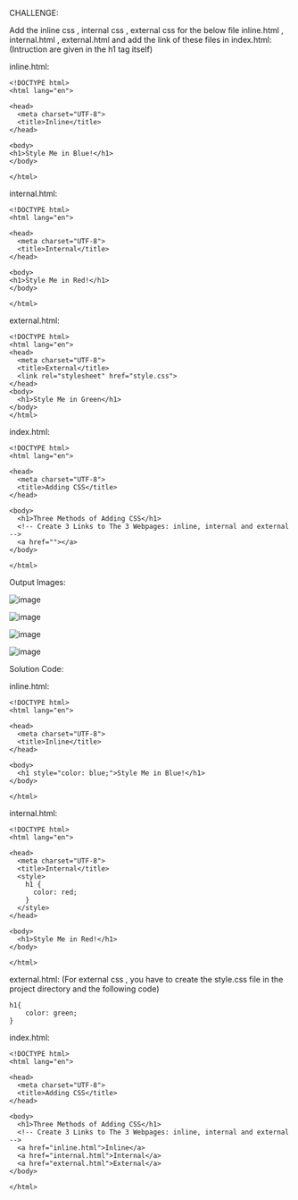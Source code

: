 CHALLENGE:

Add the inline css , internal css , external css for the below file inline.html , internal.html , external.html and add the link of these files in index.html:
(Intruction are given in the h1 tag itself)

inline.html:

    <!DOCTYPE html>
    <html lang="en">

    <head>
      <meta charset="UTF-8">
      <title>Inline</title>
    </head>

    <body>
    <h1>Style Me in Blue!</h1>
    </body>

    </html>

internal.html:

    <!DOCTYPE html>
    <html lang="en">

    <head>
      <meta charset="UTF-8">
      <title>Internal</title>
    </head>

    <body>
    <h1>Style Me in Red!</h1>
    </body>

    </html>

external.html:

    <!DOCTYPE html>
    <html lang="en">
    <head>
      <meta charset="UTF-8">
      <title>External</title>
      <link rel="stylesheet" href="style.css">
    </head>
    <body>
      <h1>Style Me in Green</h1>
    </body>
    </html>
    

index.html:

    <!DOCTYPE html>
    <html lang="en">

    <head>
      <meta charset="UTF-8">
      <title>Adding CSS</title>
    </head>

    <body>
      <h1>Three Methods of Adding CSS</h1>
      <!-- Create 3 Links to The 3 Webpages: inline, internal and external -->
      <a href=""></a>
    </body>

    </html>

Output Images:

![image](https://user-images.githubusercontent.com/111358462/234598016-6390510b-4e92-45e2-9299-b189446e01c4.png)

![image](https://user-images.githubusercontent.com/111358462/234598103-93065b74-e503-4ab7-aa86-3018073507a9.png)

![image](https://user-images.githubusercontent.com/111358462/234598166-87363161-215a-4861-881b-cc013d7c09b6.png)

![image](https://user-images.githubusercontent.com/111358462/234598243-6d6abe00-3497-4118-9767-cfc604bc1cd4.png)



Solution Code:

inline.html:

    <!DOCTYPE html>
    <html lang="en">

    <head>
      <meta charset="UTF-8">
      <title>Inline</title>
    </head>

    <body>
      <h1 style="color: blue;">Style Me in Blue!</h1>
    </body>

    </html>

internal.html:

    <!DOCTYPE html>
    <html lang="en">

    <head>
      <meta charset="UTF-8">
      <title>Internal</title>
      <style>
        h1 {
          color: red;
        }
      </style>
    </head>

    <body>
      <h1>Style Me in Red!</h1>
    </body>

    </html>

external.html: (For external css , you have to create the style.css file in the project directory and the following code)

    h1{
        color: green;
    }
  
index.html:

    <!DOCTYPE html>
    <html lang="en">

    <head>
      <meta charset="UTF-8">
      <title>Adding CSS</title>
    </head>

    <body>
      <h1>Three Methods of Adding CSS</h1>
      <!-- Create 3 Links to The 3 Webpages: inline, internal and external -->
      <a href="inline.html">Inline</a>
      <a href="internal.html">Internal</a>
      <a href="external.html">External</a>
    </body>

    </html>



